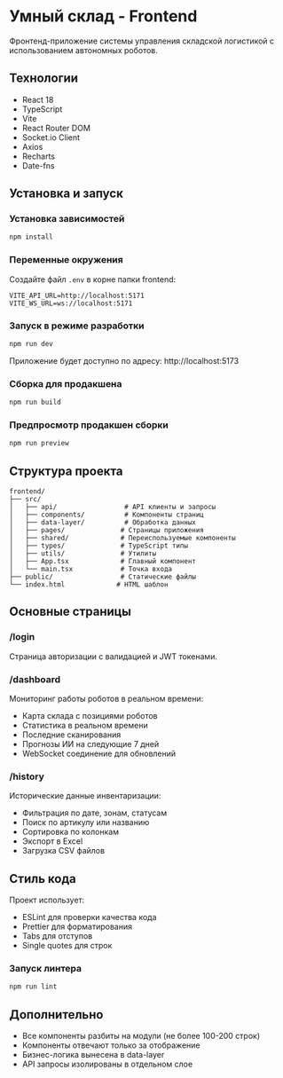 # Умный склад - Frontend

Фронтенд-приложение системы управления складской логистикой с использованием автономных роботов.

## Технологии

- React 18
- TypeScript
- Vite
- React Router DOM
- Socket.io Client
- Axios
- Recharts
- Date-fns

## Установка и запуск

### Установка зависимостей

```bash
npm install
```

### Переменные окружения

Создайте файл `.env` в корне папки frontend:

```env
VITE_API_URL=http://localhost:5171
VITE_WS_URL=ws://localhost:5171
```

### Запуск в режиме разработки

```bash
npm run dev
```

Приложение будет доступно по адресу: http://localhost:5173

### Сборка для продакшена

```bash
npm run build
```

### Предпросмотр продакшен сборки

```bash
npm run preview
```

## Структура проекта

```
frontend/
├── src/
│   ├── api/                 # API клиенты и запросы
│   ├── components/          # Компоненты страниц
│   ├── data-layer/          # Обработка данных
│   ├── pages/              # Страницы приложения
│   ├── shared/             # Переиспользуемые компоненты
│   ├── types/              # TypeScript типы
│   ├── utils/              # Утилиты
│   ├── App.tsx             # Главный компонент
│   └── main.tsx            # Точка входа
├── public/                 # Статические файлы
└── index.html             # HTML шаблон
```

## Основные страницы

### /login
Страница авторизации с валидацией и JWT токенами.

### /dashboard
Мониторинг работы роботов в реальном времени:
- Карта склада с позициями роботов
- Статистика в реальном времени
- Последние сканирования
- Прогнозы ИИ на следующие 7 дней
- WebSocket соединение для обновлений

### /history
Исторические данные инвентаризации:
- Фильтрация по дате, зонам, статусам
- Поиск по артикулу или названию
- Сортировка по колонкам
- Экспорт в Excel
- Загрузка CSV файлов

## Стиль кода

Проект использует:
- ESLint для проверки качества кода
- Prettier для форматирования
- Tabs для отступов
- Single quotes для строк

### Запуск линтера

```bash
npm run lint
```

## Дополнительно

- Все компоненты разбиты на модули (не более 100-200 строк)
- Компоненты отвечают только за отображение
- Бизнес-логика вынесена в data-layer
- API запросы изолированы в отдельном слое


